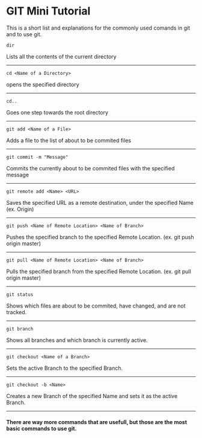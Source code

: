 # GIT Mini Tutorial

This is a short list and explanations for the commonly used comands in git and to use git.

`dir`

Lists all the contents of the current directory
___
`cd <Name of a Directory>`

opens the specified directory
___
`cd..`

Goes one step towards the root directory
___
`git add <Name of a File>`

Adds a file to the list of about to be commited files
___
`git commit -m "Message"`

Commits the currently about to be commited files with the specified message
___
`git remote add <Name> <URL>`

Saves the specified URL as a remote destination, under the specified Name (ex. Origin)
___
`git push <Name of Remote Location> <Name of Branch>`

Pushes the specified branch to the specified Remote Location. (ex. git push origin master)
___
`git pull <Name of Remote Location> <Name of Branch>`

Pulls the specified branch from the specified Remote Location. (ex. git pull origin master)
___
`git status`

Shows which files are about to be commited, have changed, and are not tracked.
___
`git branch`

Shows all branches and which branch is currently active.
___
`git checkout <Name of a Branch>`

Sets the active Branch to the specified Branch.
___
`git checkout -b <Name>`

Creates a new Branch of the specified Name and sets it as the active Branch.
___

#### There are way more commands that are usefull, but those are the most basic commands to use git.

